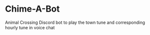 # Chime-A-Bot
Animal Crossing Discord bot to play the town tune and corresponding hourly tune in voice chat
